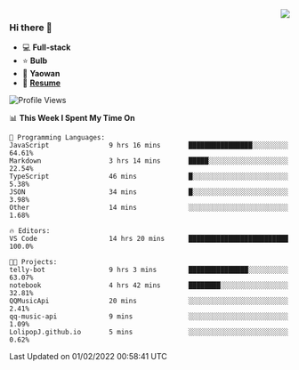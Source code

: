 <img align="right" src="https://github-readme-stats.vercel.app/api?username=LolipopJ&show_icons=true&count_private=true&hide_title=true&include_all_commits=true&theme=vue">

### Hi there 👋

- :computer: **Full-stack**
- :star: **Bulb**
- :pill: **Yaowan**
- :milky_way: [**Resume**](https://cdn.jsdelivr.net/gh/lolipopj/resume/export/resume-en.pdf)

<!--START_SECTION:waka-->
![Profile Views](http://img.shields.io/badge/Profile%20Views-1-blue)

📊 **This Week I Spent My Time On** 

```text
💬 Programming Languages: 
JavaScript               9 hrs 16 mins       ████████████████░░░░░░░░░   64.61% 
Markdown                 3 hrs 14 mins       █████░░░░░░░░░░░░░░░░░░░░   22.54% 
TypeScript               46 mins             █░░░░░░░░░░░░░░░░░░░░░░░░   5.38% 
JSON                     34 mins             █░░░░░░░░░░░░░░░░░░░░░░░░   3.98% 
Other                    14 mins             ░░░░░░░░░░░░░░░░░░░░░░░░░   1.68%

🔥 Editors: 
VS Code                  14 hrs 20 mins      █████████████████████████   100.0%

🐱‍💻 Projects: 
telly-bot                9 hrs 3 mins        ███████████████░░░░░░░░░░   63.07% 
notebook                 4 hrs 42 mins       ████████░░░░░░░░░░░░░░░░░   32.81% 
QQMusicApi               20 mins             ░░░░░░░░░░░░░░░░░░░░░░░░░   2.41% 
qq-music-api             9 mins              ░░░░░░░░░░░░░░░░░░░░░░░░░   1.09% 
LolipopJ.github.io       5 mins              ░░░░░░░░░░░░░░░░░░░░░░░░░   0.62%

```


 Last Updated on 01/02/2022 00:58:41 UTC
<!--END_SECTION:waka-->
